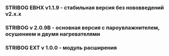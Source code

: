 ### STRIBOG EBHX v1.1.9 - стабильная версия без нововведений v2.x.x
### STRIBOG v 2.0.9B - основная версия с пароувлажнителем, осушением и двумя нагревателями
### STRIBOG EXT v 1.0.0 - модуль расширения
